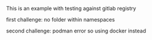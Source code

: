 This is an example with testing against gitlab registry

first challenge: no folder within namespaces

second challenge: podman error so using docker instead
